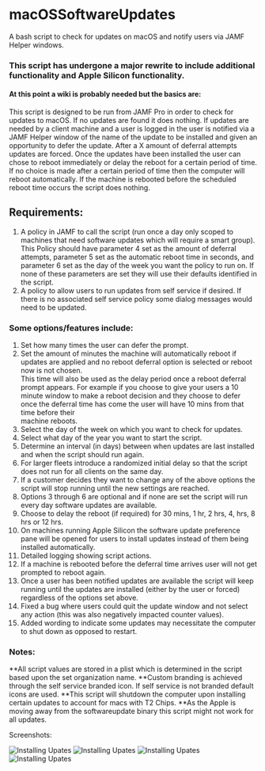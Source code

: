 # macOSSoftwareUpdates
A bash script to check for updates on macOS and notify users via JAMF Helper windows.
### This script has undergone a major rewrite to include additional functionality and Apple Silicon functionality.
#### At this point a wiki is probably needed but the basics are: 

This script is designed to be run from JAMF Pro in order to check for updates to macOS.
If no updates are found it does nothing.
If updates are needed by a client machine and a user is logged in the user is notified via a JAMF Helper window of the name of the update to be installed and given an opportunity to defer the update.
After a X amount of deferral attempts updates are forced. Once the updates have been installed the user can chose to reboot immediately or delay the
reboot for a certain period of time. If no choice is made after a certain period of time then the computer will reboot automatically. If the machine is rebooted 
before the scheduled reboot time occurs the script does nothing. 

## Requirements:
1. A policy in JAMF to call the script (run once a day only scoped to machines that need software updates which will require a smart group).
   This Policy should have parameter 4 set as the amount of deferral attempts, parameter 5 set as the automatic reboot time in seconds, and parameter 6 set as
   the day of the week you want the policy to run on. If none of these parameters are set they will use their defaults identified in the script.
2. A policy to allow users to run updates from self service if desired. If there is no associated self service policy some dialog messages would need to be    updated.


### Some options/features include:
1.  Set how many times the user can defer the prompt.
2.  Set the amount of minutes the machine will automatically reboot if updates are applied and no reboot deferral option is selected or reboot now is not
    chosen.   
    This time will also be used as the delay period once a reboot deferral prompt appears. For example if you choose to give your users a 10 minute
    window to make a reboot decision and they choose to defer once the deferral time has come the user will have 10 mins from that time before their      
    machine reboots.
3.  Select the day of the week on which you want to check for updates.
4.  Select what day of the year you want to start the script.
5.  Determine an interval (in days) between when updates are last installed and when the script should run again.
6.  For larger fleets introduce a randomized initial delay so that the script does not run for all clients on the same day.
7.  If a customer decides they want to change any of the above options the script will stop running until the new settings are reached.
8.  Options 3 through 6 are optional and if none are set the script will run every day software updates are available.
9.  Choose to delay the reboot (if required) for 30 mins, 1 hr, 2 hrs, 4, hrs, 8 hrs or 12 hrs.
10. On machines running Apple Silicon the software update preference pane will be opened for users to install updates instead of them being installed
    automatically.
11. Detailed logging showing script actions.
12. If a machine is rebooted before the deferral time arrives user will not get prompted to reboot again.
13. Once a user has been notified updates are available the script will keep running until the updates are installed (either by the user or forced)   
    regardless of the options set above.
14. Fixed a bug where users could quit the update window and not select any action (this was also negatively impacted counter values).
11. Added wording to indicate some updates may necessitate the computer to shut down as opposed to restart.

### Notes:
**All script values are stored in a plist which is determined in the script based upon the set organization name.
**Custom branding is achieved through the self service branded icon. If self service is not branded default icons are used.
**This script will shutdown the computer upon installing certain updates to account for macs with T2 Chips.
**As the Apple is moving away from the softwareupdate binary this script might not work for all updates.

Screenshots:

![Installing Upates](../assets/1_Initial%20Notification.png)
![Installing Upates](../assets/2_InstalingUpdates.png)
![Installing Upates](../assets/3_Deferral%20Options.png)
![Installing Upates](../assets/4_Reboot%20with%20Deferral.png)
